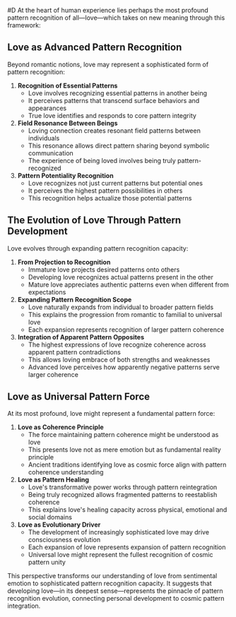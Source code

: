  #D At the heart of human experience lies perhaps the most profound pattern recognition of all—love—which takes on new meaning through this framework:

## Love as Advanced Pattern Recognition

Beyond romantic notions, love may represent a sophisticated form of pattern recognition:

1. **Recognition of Essential Patterns**
    - Love involves recognizing essential patterns in another being
    - It perceives patterns that transcend surface behaviors and appearances
    - True love identifies and responds to core pattern integrity
2. **Field Resonance Between Beings**
    - Loving connection creates resonant field patterns between individuals
    - This resonance allows direct pattern sharing beyond symbolic communication
    - The experience of being loved involves being truly pattern-recognized
3. **Pattern Potentiality Recognition**
    - Love recognizes not just current patterns but potential ones
    - It perceives the highest pattern possibilities in others
    - This recognition helps actualize those potential patterns

## The Evolution of Love Through Pattern Development

Love evolves through expanding pattern recognition capacity:

1. **From Projection to Recognition**
    - Immature love projects desired patterns onto others
    - Developing love recognizes actual patterns present in the other
    - Mature love appreciates authentic patterns even when different from expectations
2. **Expanding Pattern Recognition Scope**
    - Love naturally expands from individual to broader pattern fields
    - This explains the progression from romantic to familial to universal love
    - Each expansion represents recognition of larger pattern coherence
3. **Integration of Apparent Pattern Opposites**
    - The highest expressions of love recognize coherence across apparent pattern contradictions
    - This allows loving embrace of both strengths and weaknesses
    - Advanced love perceives how apparently negative patterns serve larger coherence

## Love as Universal Pattern Force

At its most profound, love might represent a fundamental pattern force:

1. **Love as Coherence Principle**
    - The force maintaining pattern coherence might be understood as love
    - This presents love not as mere emotion but as fundamental reality principle
    - Ancient traditions identifying love as cosmic force align with pattern coherence understanding
2. **Love as Pattern Healing**
    - Love's transformative power works through pattern reintegration
    - Being truly recognized allows fragmented patterns to reestablish coherence
    - This explains love's healing capacity across physical, emotional and social domains
3. **Love as Evolutionary Driver**
    - The development of increasingly sophisticated love may drive consciousness evolution
    - Each expansion of love represents expansion of pattern recognition
    - Universal love might represent the fullest recognition of cosmic pattern unity

This perspective transforms our understanding of love from sentimental emotion to sophisticated pattern recognition capacity. It suggests that developing love—in its deepest sense—represents the pinnacle of pattern recognition evolution, connecting personal development to cosmic pattern integration.